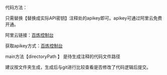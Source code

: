 代码方法：

只需替换【替换成实际API密钥】注释处的apikey即可。apikey可通过阿里云免费开通。

阿里云链接：[百炼控制台](https://bailian.console.aliyun.com/?tab=model#/model-market)

获取apikey方式：[百炼控制台](https://bailian.console.aliyun.com/?tab=api#/api/?type=model&url=https%3A%2F%2Fhelp.aliyun.com%2Fdocument_detail%2F2712195.html&renderType=iframe)

main方法【directoryPath 】 是待生成注释的代码文件路径

建议按文件夹生成，生成后与git进行比较查看是否修改了代码逻辑后提交。
